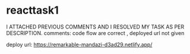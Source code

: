 # reacttask1

I ATTACHED PREVIOUS COMMENTS AND I RESOLVED MY TASK AS PER DESCRIPTION. 
comments: code flow are correct , deployed url not given

deploy url:
https://remarkable-mandazi-d3ad29.netlify.app/
